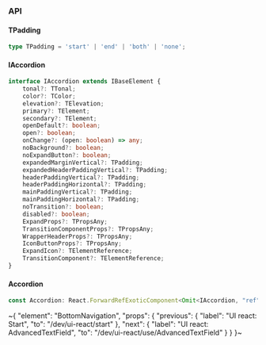 

### API

#### TPadding

```ts
type TPadding = 'start' | 'end' | 'both' | 'none';
```

#### IAccordion

```ts
interface IAccordion extends IBaseElement {
    tonal?: TTonal;
    color?: TColor;
    elevation?: TElevation;
    primary?: TElement;
    secondary?: TElement;
    openDefault?: boolean;
    open?: boolean;
    onChange?: (open: boolean) => any;
    noBackground?: boolean;
    noExpandButton?: boolean;
    expandedMarginVertical?: TPadding;
    expandedHeaderPaddingVertical?: TPadding;
    headerPaddingVertical?: TPadding;
    headerPaddingHorizontal?: TPadding;
    mainPaddingVertical?: TPadding;
    mainPaddingHorizontal?: TPadding;
    noTransition?: boolean;
    disabled?: boolean;
    ExpandProps?: TPropsAny;
    TransitionComponentProps?: TPropsAny;
    WrapperHeaderProps?: TPropsAny;
    IconButtonProps?: TPropsAny;
    ExpandIcon?: TElementReference;
    TransitionComponent?: TElementReference;
}
```

#### Accordion

```ts
const Accordion: React.ForwardRefExoticComponent<Omit<IAccordion, "ref"> & React.RefAttributes<unknown>>;
```


~{
  "element": "BottomNavigation",
  "props": {
    "previous": {
      "label": "UI react: Start",
      "to": "/dev/ui-react/start"
    },
    "next": {
      "label": "UI react: AdvancedTextField",
      "to": "/dev/ui-react/use/AdvancedTextField"
    }
  }
}~
